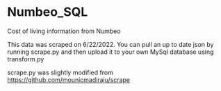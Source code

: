 # Numbeo_SQL
Cost of living information from Numbeo

This data was scraped on 6/22/2022. You can pull an up to date json by running scrape.py and then upload it to your own MySql database using transform.py

scrape.py was slightly modified from https://github.com/mounicmadiraju/scrape
